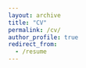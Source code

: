```yaml
---
layout: archive
title: "CV"
permalink: /cv/
author_profile: true
redirect_from:
  - /resume
---
```




<!-- Education
{% include base_path %}

======
* Ph.D in Version Control Theory, GitHub University, 2018 (expected)
* M.S. in Jekyll, GitHub University, 2014
* B.S. in GitHub, GitHub University, 2012

Interests
======
* Skill 1
* Skill 2
  * Sub-skill 2.1
  * Sub-skill 2.2
  * Sub-skill 2.3
* Skill 3

Publications
======
  <ul>{% for post in site.publications reversed %}
    {% include archive-single-cv.html %}
  {% endfor %}</ul>
  

  
Teaching
======
  <ul>{% for post in site.teaching reversed %}
    {% include archive-single-cv.html %}
  {% endfor %}</ul>
  


Talks
======
  <ul>{% for post in site.talks reversed %}
    {% include archive-single-talk-cv.html  %}
  {% endfor %}</ul> -->
